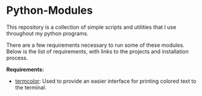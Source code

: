 # Python-Modules
This repository is a collection of simple scripts and utilities that I use throughout my python programs.

There are a few requirements necessary to run some of these modules. Below is the list of requirements, with links to the projects and installation process.

**Requirements:**
* [termcolor](https://pypi.org/project/termcolor/): Used to provide an easier interface for printing colored text to the terminal. 
